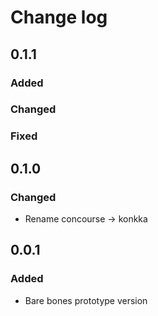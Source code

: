 # Change log


## 0.1.1

### Added
### Changed
### Fixed


## 0.1.0

### Changed
- Rename concourse -> konkka


## 0.0.1

### Added
- Bare bones prototype version

